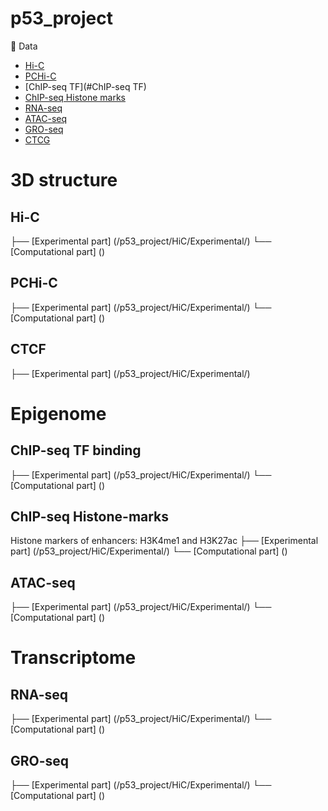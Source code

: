 # p53_project

:open_file_folder: Data
- [Hi-C](#Hi-C)
- [PCHi-C](#PCHi-C)
- [ChIP-seq TF](#ChIP-seq TF)
- [ChIP-seq Histone marks](#Histone-marks)
- [RNA-seq](#RNA-seq)
- [ATAC-seq](#ATAC-seq)
- [GRO-seq](#GRO-seq)
- [CTCG](#CTCF)


# 3D structure

## Hi-C

├── [Experimental part] (/p53_project/HiC/Experimental/)
└── [Computational part] ()

## PCHi-C
├── [Experimental part] (/p53_project/HiC/Experimental/)
└── [Computational part] ()

## CTCF
├── [Experimental part] (/p53_project/HiC/Experimental/)


# Epigenome 
## ChIP-seq TF binding
├── [Experimental part] (/p53_project/HiC/Experimental/)
└── [Computational part] ()

## ChIP-seq Histone-marks
Histone markers of enhancers: H3K4me1 and H3K27ac
├── [Experimental part] (/p53_project/HiC/Experimental/)
└── [Computational part] ()

## ATAC-seq
├── [Experimental part] (/p53_project/HiC/Experimental/)
└── [Computational part] ()

# Transcriptome 

## RNA-seq
├── [Experimental part] (/p53_project/HiC/Experimental/)
└── [Computational part] ()

## GRO-seq
├── [Experimental part] (/p53_project/HiC/Experimental/)
└── [Computational part] ()


